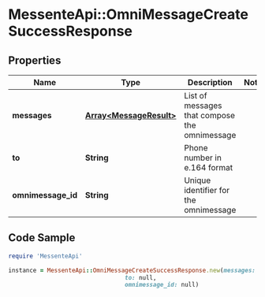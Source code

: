 # MessenteApi::OmniMessageCreateSuccessResponse

## Properties

Name | Type | Description | Notes
------------ | ------------- | ------------- | -------------
**messages** | [**Array&lt;MessageResult&gt;**](MessageResult.md) | List of messages that compose the omnimessage | 
**to** | **String** | Phone number in e.164 format | 
**omnimessage_id** | **String** | Unique identifier for the omnimessage | 

## Code Sample

```ruby
require 'MessenteApi'

instance = MessenteApi::OmniMessageCreateSuccessResponse.new(messages: null,
                                 to: null,
                                 omnimessage_id: null)
```


